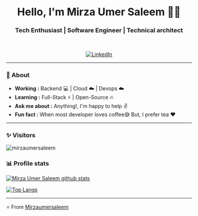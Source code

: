 <h1 align="center"> Hello, I'm Mirza Umer Saleem 👨‍💻 </h1>

<h3 align="center">  Tech Enthusiast | Software Engineer | Technical architect </h3> <br>

<p align="center"> 
<a href="https://www.linkedin.com/in/mirzaumersaleem/"><img alt="LinkedIn" src="https://media-exp1.licdn.com/dms/image/C5103AQH11s8kvzuBWw/profile-displayphoto-shrink_200_200/0/1516434108767?e=1619654400&v=beta&t=125bc76F8JgLuq9vANXudI0UYeCihlqLM8t9aXFmyEY"></a>
</p>

---------------------------------------------------------------------------------------------------------------------------------------------------------------------------------
### 🤔 About
-  **Working :**  Backend :computer: | Cloud :cloud: | Devops :cloud:  
-  **Learning :** Full-Stack :zap: | Open-Source :fire:
-  **Ask me about :** Anything!, I'm happy to help :v:
-  **Fun fact :** When most developer loves coffee:sweat_smile: But, I prefer tea :heart: 

---------------------------------------------------------------------------------------------------------------------------------------------------------------------------------
### ✨ Visitors 

<p align="left"> <img src="https://komarev.com/ghpvc/?username=mirzaumersaleem" alt="mirzaumersaleem" /> </p>

### 📊 Profile stats

[![Mirza Umer Saleem github stats](https://github-readme-stats.vercel.app/api/?username=mirzaumersaleem&include_all_commits=true&show_icons=true&title_color=fff&icon_color=79ff97&text_color=9f9f9f&bg_color=151515)](https://github.com/mirzaumersaleem/mirzaumersaleem/blob/master/README.md)

[![Top Langs](https://github-readme-stats.vercel.app/api/top-langs/?username=mirzaumersaleem&layout=compact)](https://github.com/mirzaumersaleem/mirzaumersaleem/blob/master/README.md)

-------------------------------------------------------------------------------------------------------------------------------------------------------------------------------

⭐️ From [Mirzaumersaleem](http://www.github.com/mirzaumersaleem)
